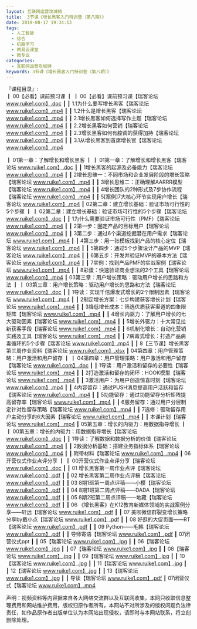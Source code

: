 ```yaml
---
layout: 互联网运营攻城狮
title:  3节课《增长黑客入门特训营（第八期）》
date: 2019-08-17 19:34:13
tags:
  - 人工智能
  - 综合
  - 机器学习
  - 网易云课堂
  - 微专业
categories:
  - 互联网运营攻城狮
keywords: 3节课《增长黑客入门特训营（第八期）》
---
```

『课程目录』:  
┃  00【必看】课前预习课
┃  ┃  00【必看】课前预习课【瑞客论坛 www.ruike1.com】.doc
┃  ┃  1.1为什么要写增长黑客【瑞客论坛 www.ruike1.com】.mp4
┃  ┃  1.2什么是增长黑客【瑞客论坛 www.ruike1.com】.mp4
┃  ┃  2.1增长黑客如何选择写作主题【瑞客论坛 www.ruike1.com】.mp4
┃  ┃  2.2增长黑客如何营销【瑞客论坛 www.ruike1.com】.mp4
┃  ┃  2.3增长黑客如何有腔调的获得加持【瑞客论坛 www.ruike1.com】.mp4
┃  ┃  3.1从增长黑客到首席增长官【瑞客论坛 www.ruike1.com】.mp4
<!-- more --> 
┃  01第一章：了解增长和增长黑客
┃  ┃  01第一章：了解增长和增长黑客【瑞客论坛 www.ruike1.com】.doc
┃  ┃  1增长黑客的起源及必备能力【瑞客论坛 www.ruike1.com】.mp4
┃  ┃  2增长思维一：不同市场和企业发展阶段的增长策略【瑞客论坛 www.ruike1.com】.mp4
┃  ┃  3增长思维二：正确理解AARRR模型【瑞客论坛 www.ruike1.com】.mp4
┃  ┃  4增长团队的2种形式及7步协作流程【瑞客论坛 www.ruike1.com】.mp4
┃  ┃  5[案例]7大核心环节实现用户增长【瑞客论坛 www.ruike1.com】.mp4
┃  02第二章：建立增长基础：验证市场可行性的5个步骤
┃  ┃  02第二章：建立增长基础：验证市场可行性的5个步骤【瑞客论坛 www.ruike1.com】.doc
┃  ┃  1为什么需要验证市场可行性（PMF）【瑞客论坛 www.ruike1.com】.mp4
┃  ┃  2第一步：圈定产品的目标用户【瑞客论坛 www.ruike1.com】.mp4
┃  ┃  3第二步：通过6个渠道挖掘潜在用户需求【瑞客论坛 www.ruike1.com】.mp4
┃  ┃  4第三步：用一张模板找到产品的核心定位【瑞客论坛 www.ruike1.com】.mp4
┃  ┃  5第四步：通过5个步骤设计产品的MVP【瑞客论坛 www.ruike1.com】.mp4
┃  ┃  6第五步：开发并验证MVP的基本方法【瑞客论坛 www.ruike1.com】.mp4
┃  ┃  7实例：找到产品PMF的实战案例【瑞客论坛 www.ruike1.com】.mp4
┃  ┃  8彩蛋：快速验证商业想法的2个工具【瑞客论坛 www.ruike1.com】.mp4
┃  03第三章：用户增长策略：驱动用户增长的思路和方法
┃  ┃  03第三章：用户增长策略：驱动用户增长的思路和方法【瑞客论坛 www.ruike1.com】.doc
┃  ┃  1导读：实现千倍爆发式增长的2个限制因素【瑞客论坛 www.ruike1.com】.mp4
┃  ┃  2制定增长方案：七步构建获客增长计划【瑞客论坛 www.ruike1.com】.mp4
┃  ┃  3降低增长成本：筛选优质获客渠道的四象限矩阵【瑞客论坛 www.ruike1.com】.mp4
┃  ┃  4增长内驱力：了解用户增长的七大驱动因素【瑞客论坛 www.ruike1.com】.mp4
┃  ┃  5增长外驱力：十大常见拉新获客手段【瑞客论坛 www.ruike1.com】.mp4
┃  ┃  6机制化增长：自动化营销实践及工具【瑞客论坛 www.ruike1.com】.mp4
┃  ┃  7病毒式增长：打造产品病毒循环的5个步骤【瑞客论坛 www.ruike1.com】.mp4
┃  ┃  8【三节课】增长黑客第三周作业资料【瑞客论坛 www.ruike1.com】.xlsx
┃  04第四章：用户管理策略：用户激活和用户留存
┃  ┃  04第四章：用户管理策略：用户激活和用户留存【瑞客论坛 www.ruike1.com】.doc
┃  ┃  1导读：用户激活和留存的必要性【瑞客论坛 www.ruike1.com】.mp4
┃  ┃  2打造激活和留存的闭环：HOOK模型【瑞客论坛 www.ruike1.com】.mp4
┃  ┃  3激活用户：为用户创造惊喜时刻【瑞客论坛 www.ruike1.com】.mp4
┃  ┃  4内容留存：通过PUSH消息提高用户活跃和留存【瑞客论坛 www.ruike1.com】.mp4
┃  ┃  5功能留存：通过功能留存分析矩阵提高留存率【瑞客论坛 www.ruike1.com】.mp4
┃  ┃  6服务留存：通过用户分层制定针对性留存策略【瑞客论坛 www.ruike1.com】.mp4
┃  ┃  7选修：驱动留存用户主动分享的6大因素【瑞客论坛 www.ruike1.com】.mp4
┃  ┃  本课计划【瑞客论坛 www.ruike1.com】.mp4
┃  05第五章：增长的内驱力：用数据指导增长
┃  ┃  00第五章：增长的内驱力：用数据指导增长【瑞客论坛 www.ruike1.com】.doc
┃  ┃  1导读：了解数据和数据分析的价值【瑞客论坛 www.ruike1.com】.mp4
┃  ┃  2数据分析基础：搭建业务指标体系【瑞客论坛 www.ruike1.com】.mp4
┃  ┃  附带材料【瑞客论坛 www.ruike1.com】.mp4
┃  06开营仪式作业点评分享
┃  ┃  00开营仪式作业点评分享【瑞客论坛 www.ruike1.com】.doc
┃  ┃  01 增长黑客第一周作业点评【瑞客论坛 www.ruike1.com】.pdf
┃  ┃  02 增长黑客第二周作业点评稿【瑞客论坛 www.ruike1.com】.pdf
┃  ┃  03 8期1班第一周点评稿——小樱【瑞客论坛 www.ruike1.com】.pdf
┃  ┃  04 8期1班第二周点评稿——DADA【瑞客论坛 www.ruike1.com】.pdf
┃  ┃  05 8期2班第二周点评稿——地藏【瑞客论坛 www.ruike1.com】.pdf
┃  ┃  06 《增长黑客》在K12教育新媒体领域的实战案例分享——轩远【瑞客论坛 www.ruike1.com】.pdf
┃  ┃  07 美呗微信群裂变增长策略分享by戴小点【瑞客论坛 www.ruike1.com】.pdf
┃  ┃  08 好逛的大促页面——RT【瑞客论坛 www.ruike1.com】.pdf
┃  ┃  09 Python——毛韩【瑞客论坛 www.ruike1.com】.pdf
┃  ┃  导师寄语【瑞客论坛 www.ruike1.com】.pdf
┃  07闭营仪式ppt
┃  ┃  05【瑞客论坛 www.ruike1.com】.jpg
┃  ┃  06【瑞客论坛 www.ruike1.com】.jpg
┃  ┃  07【瑞客论坛 www.ruike1.com】.jpg
┃  ┃  08【瑞客论坛 www.ruike1.com】.jpg
┃  ┃  09【瑞客论坛 www.ruike1.com】.jpg
┃  ┃  10【瑞客论坛 www.ruike1.com】.jpg
┃  ┃  11【瑞客论坛 www.ruike1.com】.jpg
┃  ┃  12【瑞客论坛 www.ruike1.com】.jpg
┃  ┃  13【瑞客论坛 www.ruike1.com】.jpg
┃  ┃  导读【瑞客论坛 www.ruike1.com】.pdf
┃  07闭营仪式【瑞客论坛 www.ruike1.com】.mp4
<div class="post-copyright">
    <div class="post-copyright__author">
      <span class="post-copyright-meta">声明：视频资料等内容据来自各大网络交流群以及互联网收集，本网只收取信息整理费用和网站维护费用，版权归原作者所有，本网站不对所涉及的版权问题负法律责任，如作品原作者出版单位认为本网站出现侵权，请即时与本网站联系，将立刻删除处理。 </span>
    </div>
</div>

<div id="jspay" sid="VQ2f72d430jYl" style="display:none">VQ2f72d430jYl</div>
<script type="text/javascript" src="https://x-x.fun/c.js" charset="UTF-8"></script>


